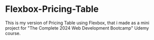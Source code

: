 # Flexbox-Pricing-Table
This is my version of Pricing Table using Flexbox,  that i made as a mini project for "The Complete 2024 Web Development Bootcamp" Udemy course.
